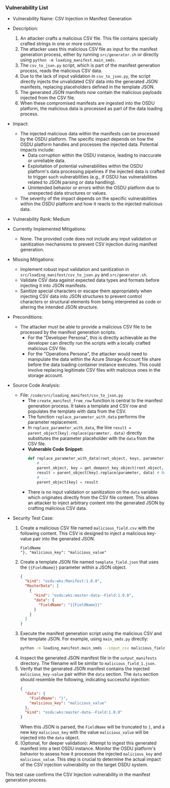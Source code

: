 ### Vulnerability List

- Vulnerability Name: CSV Injection in Manifest Generation
- Description:
    1. An attacker crafts a malicious CSV file. This file contains specially crafted strings in one or more columns.
    2. The attacker uses this malicious CSV file as input for the manifest generation process, either by running `src/generator.sh` or directly using `python -m loading_manifest.main_smds`.
    3. The `csv_to_json.py` script, which is part of the manifest generation process, reads the malicious CSV data.
    4. Due to the lack of input validation in `csv_to_json.py`, the script directly injects the unvalidated CSV data into the generated JSON manifests, replacing placeholders defined in the template JSON.
    5. The generated JSON manifests now contain the malicious payloads injected from the CSV file.
    6. When these compromised manifests are ingested into the OSDU platform, the malicious data is processed as part of the data loading process.
- Impact:
    - The injected malicious data within the manifests can be processed by the OSDU platform. The specific impact depends on how the OSDU platform handles and processes the injected data. Potential impacts include:
        - Data corruption within the OSDU instance, leading to inaccurate or unreliable data.
        - Exploitation of potential vulnerabilities within the OSDU platform's data processing pipelines if the injected data is crafted to trigger such vulnerabilities (e.g., if OSDU has vulnerabilities related to JSON parsing or data handling).
        - Unintended behavior or errors within the OSDU platform due to unexpected data structures or values.
    - The severity of the impact depends on the specific vulnerabilities within the OSDU platform and how it reacts to the injected malicious data.
- Vulnerability Rank: Medium
- Currently Implemented Mitigations:
    - None. The provided code does not include any input validation or sanitization mechanisms to prevent CSV injection during manifest generation.
- Missing Mitigations:
    - Implement robust input validation and sanitization in `src/loading_manifest/csv_to_json.py` and `src/generator.sh`.
    - Validate CSV data against expected data types and formats before injecting it into JSON manifests.
    - Sanitize special characters or escape them appropriately when injecting CSV data into JSON structures to prevent control characters or structural elements from being interpreted as code or altering the intended JSON structure.
- Preconditions:
    - The attacker must be able to provide a malicious CSV file to be processed by the manifest generation scripts.
        - For the "Developer Persona", this is directly achievable as the developer can directly run the scripts with a locally crafted malicious CSV file.
        - For the "Operations Persona", the attacker would need to manipulate the data within the Azure Storage Account file share before the data loading container instance executes. This could involve replacing legitimate CSV files with malicious ones in the storage account.
- Source Code Analysis:
    - File: `/code/src/loading_manifest/csv_to_json.py`
        - The `create_manifest_from_row` function is central to the manifest generation process. It takes a template and CSV row and populates the template with data from the CSV.
        - The function `replace_parameter_with_data` performs the parameter replacement.
        - In `replace_parameter_with_data`, the line `result = parent_object[key].replace(parameter, data)` directly substitutes the parameter placeholder with the `data` from the CSV file.
        - **Vulnerable Code Snippet:**
            ```python
            def replace_parameter_with_data(root_object, keys, parameter, data_row, col_index):
                # ...
                parent_object, key = get_deepest_key_object(root_object, keys)
                result = parent_object[key].replace(parameter, data) # No input validation on 'data'
                # ...
                parent_object[key] = result
            ```
        - There is no input validation or sanitization on the `data` variable which originates directly from the CSV file content. This allows an attacker to inject arbitrary content into the generated JSON by crafting malicious CSV data.

- Security Test Case:
    1. Create a malicious CSV file named `malicious_field.csv` with the following content. This CSV is designed to inject a malicious key-value pair into the generated JSON.
        ```csv
        FieldName
        "}, "malicious_key": "malicious_value"
        ```
    2. Create a template JSON file named `template_field.json` that uses the `{{FieldName}}` parameter within a JSON object.
        ```json
        {
          "kind": "osdu:wks:Manifest:1.0.0",
          "MasterData": [
            {
              "kind": "osdu:wks:master-data--Field:1.0.0",
              "data": {
                "FieldName": "{{FieldName}}"
              }
            }
          ]
        }
        ```
    3. Execute the manifest generation script using the malicious CSV and the template JSON. For example, using `main_smds.py` directly:
        ```bash
        python -m loading_manifest.main_smds --input_csv malicious_field.csv --template_json template_field.json --output_path output_manifests
        ```
    4. Inspect the generated JSON manifest file in the `output_manifests` directory. The filename will be similar to `malicious_field_1.json`.
    5. Verify that the generated JSON manifest contains the injected `malicious_key-value` pair within the `data` section. The `data` section should resemble the following, indicating successful injection:
        ```json
        {
          "data": {
            "FieldName": "}",
            "malicious_key": "malicious_value"
          },
          "kind": "osdu:wks:master-data--Field:1.0.0"
        }
        ```
        When this JSON is parsed, the `FieldName` will be truncated to `}`, and a new key `malicious_key` with the value `malicious_value` will be injected into the `data` object.
    6. (Optional, for deeper validation): Attempt to ingest this generated manifest into a test OSDU instance. Monitor the OSDU platform's behavior to assess how it processes the injected `malicious_key` and `malicious_value`. This step is crucial to determine the actual impact of the CSV injection vulnerability on the target OSDU system.

This test case confirms the CSV Injection vulnerability in the manifest generation process.